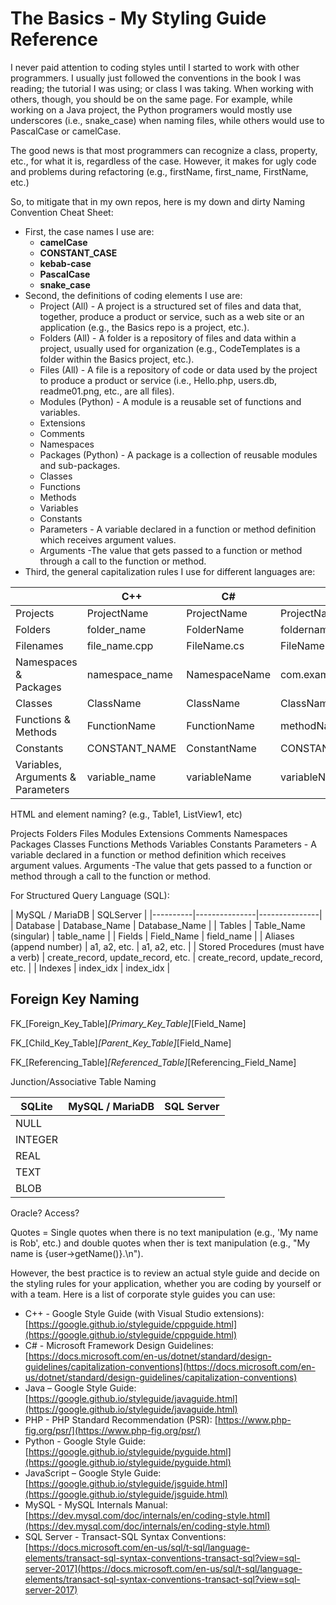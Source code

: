 # The Basics - My Styling Guide Reference

I never paid attention to coding styles until I started to work with other programmers. I usually just followed the conventions in the book I was reading; the tutorial I was using; or class I was taking. When working with others, though, you should be on the same page. For example, while working on a Java project, the Python programers would mostly use underscores (i.e., snake_case) when naming files, while others would use to PascalCase or camelCase.

The good news is that most programmers can recognize a class, property, etc., for what it is, regardless of the case. However, it makes for ugly code and problems during refactoring (e.g., firstName, first_name, FirstName, etc.)

So, to mitigate that in my own repos, here is my down and dirty Naming Convention Cheat Sheet:

- First, the case names I use are:
  - **camelCase**
  - **CONSTANT_CASE**
  - **kebab-case**
  - **PascalCase**
  - **snake_case**
- Second, the definitions of coding elements I use are:
  - Project (All) - A project is a structured set of files and data that, together, produce a product or service, such as a web site or an application (e.g., the Basics repo is a project, etc.).
  - Folders (All) - A folder is a repository of files and data within a project, usually used for organization (e.g., CodeTemplates is a folder within the Basics project, etc.).
  - Files (All) - A file is a repository of code or data used by the project to produce a product or service (i.e., Hello.php, users.db, readme01.png, etc., are all files).
  - Modules (Python) - A module is a reusable set of functions and variables.
  - Extensions
  - Comments
  - Namespaces
  - Packages (Python) - A package is a collection of reusable modules and sub-packages.
  - Classes
  - Functions
  - Methods
  - Variables
  - Constants
  - Parameters - A variable declared in a function or method definition which receives argument values.
  - Arguments -The value that gets passed to a function or method through a call to the function or method.
- Third, the general capitalization rules I use for different languages are:

|                                         | C++            | C#            | Java                    | PHP            | Python         | JavaScript              |
|-----------------------------------------|----------------|---------------|-------------------------|----------------|----------------|-------------------------|
| Projects                                | ProjectName    | ProjectName   | ProjectName             | ProjectName    | ProjectName    | ProjectName             |
| Folders                                 | folder_name    | FolderName    | foldername              | FolderName     | folder_name    | folder-name             |
| Filenames                               | file_name.cpp  | FileName.cs   | FileName.java           | FileName.php   | module_name.py | file-name.js            |
| Namespaces &<br>Packages                | namespace_name | NamespaceName | com.example.packagename | NamespaceName  | package_name   | com.example.packageName |
| Classes                                 | ClassName      | ClassName     | ClassName               | ClassName      | ClassName      | ClassName               |
| Functions &<br>Methods                  | FunctionName   | FunctionName  | methodName              | functionName   | function_name  | method_name             |
| Constants                               | CONSTANT_NAME  | ConstantName  | CONSTANT_NAME           | CONSTANT_NAME  | CONSTANT_NAME  | CONSTANT_NAME           |
| Variables,<br>Arguments &<br>Parameters | variable_name  | variableName  | variableName            | $variableName  | variable_name  | variableName            |


HTML and element naming? (e.g., Table1, ListView1, etc)

Projects
Folders
Files
Modules
Extensions
Comments
Namespaces
Packages
Classes
Functions
Methods
Variables
Constants
Parameters - A variable declared in a function or method definition which receives argument values.
Arguments -The value that gets passed to a function or method through a call to the function or method.



For Structured Query Language (SQL):

| MySQL / MariaDB | SQLServer |
|----------|---------------|---------------|
| Database | Database_Name | Database_Name |
| Tables | Table_Name<br>(singular) | table_name |
| Fields | Field_Name | field_name |
| Aliases (append number) | a1, a2, etc. | a1, a2, etc. |
| Stored Procedures (must have a verb) | create_record, update_record, etc. | create_record, update_record, etc. |
| Indexes | index_idx | index_idx |

## Foreign Key Naming

FK_[Foreign_Key_Table]_[Primary_Key_Table]_[Field_Name]

FK_[Child_Key_Table]_[Parent_Key_Table]_[Field_Name]

FK_[Referencing_Table]_[Referenced_Table]_[Referencing_Field_Name]

Junction/Associative Table Naming

|SQLite|MySQL / MariaDB|SQL Server|
|---|---|---|
| NULL |   |   |
| INTEGER |   |   |
| REAL |   |   |
| TEXT |   |   |
| BLOB |   |   |

Oracle? Access?

Quotes = Single quotes when there is no text manipulation (e.g., 'My name is Rob', etc.) and double quotes when ther is text manipulation (e.g., "My name is {user->getName()}.\n").

However, the best practice is to review an actual style guide and decide on the styling rules for your application, whether you are coding by yourself or with a team. Here is a list of corporate style guides you can use:

- C++ - Google Style Guide (with Visual Studio extensions): [https://google.github.io/styleguide/cppguide.html](https://google.github.io/styleguide/cppguide.html)
- C# - Microsoft Framework Design Guidelines: [https://docs.microsoft.com/en-us/dotnet/standard/design-guidelines/capitalization-conventions](https://docs.microsoft.com/en-us/dotnet/standard/design-guidelines/capitalization-conventions)
- Java – Google Style Guide: [https://google.github.io/styleguide/javaguide.html](https://google.github.io/styleguide/javaguide.html)
- PHP - PHP Standard Recommendation (PSR): [https://www.php-fig.org/psr/](https://www.php-fig.org/psr/)
- Python - Google Style Guide: [https://google.github.io/styleguide/pyguide.html](https://google.github.io/styleguide/pyguide.html)
- JavaScript – Google Style Guide: [https://google.github.io/styleguide/jsguide.html](https://google.github.io/styleguide/jsguide.html)
- MySQL - MySQL Internals Manual: [https://dev.mysql.com/doc/internals/en/coding-style.html](https://dev.mysql.com/doc/internals/en/coding-style.html)
- SQL Server - Transact-SQL Syntax Conventions: [https://docs.microsoft.com/en-us/sql/t-sql/language-elements/transact-sql-syntax-conventions-transact-sql?view=sql-server-2017](https://docs.microsoft.com/en-us/sql/t-sql/language-elements/transact-sql-syntax-conventions-transact-sql?view=sql-server-2017)